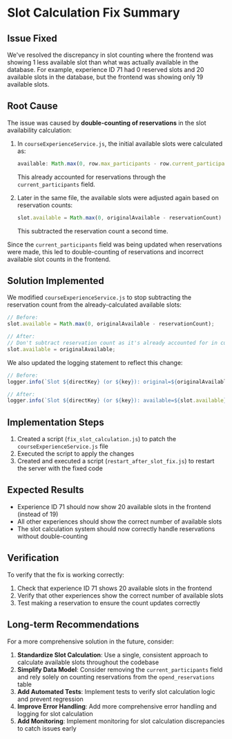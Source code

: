 # Slot Calculation Fix Summary

## Issue Fixed

We've resolved the discrepancy in slot counting where the frontend was showing 1 less available slot than what was actually available in the database. For example, experience ID 71 had 0 reserved slots and 20 available slots in the database, but the frontend was showing only 19 available slots.

## Root Cause

The issue was caused by **double-counting of reservations** in the slot availability calculation:

1. In `courseExperienceService.js`, the initial available slots were calculated as:
   ```javascript
   available: Math.max(0, row.max_participants - row.current_participants)
   ```
   This already accounted for reservations through the `current_participants` field.

2. Later in the same file, the available slots were adjusted again based on reservation counts:
   ```javascript
   slot.available = Math.max(0, originalAvailable - reservationCount)
   ```
   This subtracted the reservation count a second time.

Since the `current_participants` field was being updated when reservations were made, this led to double-counting of reservations and incorrect available slot counts in the frontend.

## Solution Implemented

We modified `courseExperienceService.js` to stop subtracting the reservation count from the already-calculated available slots:

```javascript
// Before:
slot.available = Math.max(0, originalAvailable - reservationCount);

// After:
// Don't subtract reservation count as it's already accounted for in current_participants
slot.available = originalAvailable;
```

We also updated the logging statement to reflect this change:

```javascript
// Before:
logger.info(`Slot ${directKey} (or ${key}): original=${originalAvailable}, reservations=${reservationCount}, available=${slot.available}`);

// After:
logger.info(`Slot ${directKey} (or ${key}): available=${slot.available}, reservations=${reservationCount} (already accounted for in current_participants)`);
```

## Implementation Steps

1. Created a script (`fix_slot_calculation.js`) to patch the `courseExperienceService.js` file
2. Executed the script to apply the changes
3. Created and executed a script (`restart_after_slot_fix.js`) to restart the server with the fixed code

## Expected Results

- Experience ID 71 should now show 20 available slots in the frontend (instead of 19)
- All other experiences should show the correct number of available slots
- The slot calculation system should now correctly handle reservations without double-counting

## Verification

To verify that the fix is working correctly:

1. Check that experience ID 71 shows 20 available slots in the frontend
2. Verify that other experiences show the correct number of available slots
3. Test making a reservation to ensure the count updates correctly

## Long-term Recommendations

For a more comprehensive solution in the future, consider:

1. **Standardize Slot Calculation**: Use a single, consistent approach to calculate available slots throughout the codebase
2. **Simplify Data Model**: Consider removing the `current_participants` field and rely solely on counting reservations from the `opend_reservations` table
3. **Add Automated Tests**: Implement tests to verify slot calculation logic and prevent regression
4. **Improve Error Handling**: Add more comprehensive error handling and logging for slot calculation
5. **Add Monitoring**: Implement monitoring for slot calculation discrepancies to catch issues early
